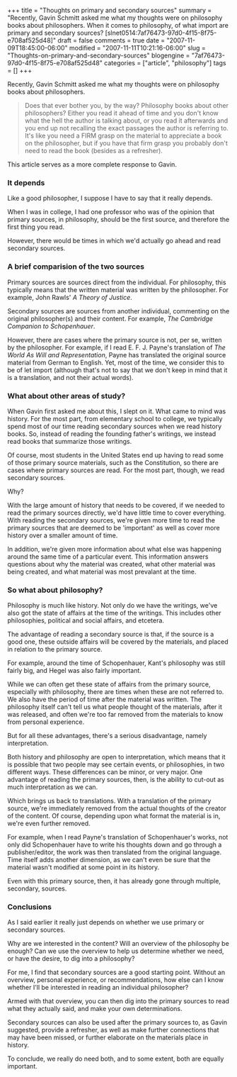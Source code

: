 +++
title = "Thoughts on primary and secondary sources"
summary = "Recently, Gavin Schmitt asked me what my thoughts were on philosophy books about philosophers. When it comes to philosophy, of what import are primary and secondary sources? [slnet0514:7af76473-97d0-4f15-8f75-e708af525d48]"
draft = false
comments = true
date = "2007-11-09T18:45:00-06:00"
modified = "2007-11-11T10:21:16-06:00"
slug = "Thoughts-on-primary-and-secondary-sources"
blogengine = "7af76473-97d0-4f15-8f75-e708af525d48"
categories = ["article", "philosophy"]
tags = []
+++

<p>
Recently, Gavin Schmitt asked me what my thoughts were on philosophy books about philosophers. 
</p>
<blockquote>
	<p>
	Does that ever bother you, by the way? Philosophy books about other philosophers? Either you read it ahead of time and you don&#39;t know what the hell the author is talking about, or you read it afterwards and you end up not recalling the exact passages the author is referring to. It&#39;s like you need a FIRM grasp on the material to appreciate a book on the philosopher, but if you have that firm grasp you probably don&#39;t need to read the book (besides as a refresher). 
	</p>
</blockquote>
<p>
This article serves as a more complete response to Gavin. 
</p>
<h3>It depends</h3>
<p>
Like a good philosopher, I suppose I have to say that it really depends. 
</p>
<p>
When I was in college, I had one professor who was of the opinion that primary sources, in philosophy, should be the first source, and therefore the first thing you read. 
</p>
<p>
However, there would be times in which we&#39;d actually go ahead and read secondary sources. 
</p>
<h3>A brief comparision of the two sources</h3>
<p>
Primary sources are sources direct from the individual. For philosophy, this typically means that the written material was written by the philosopher. For example, John Rawls&#39; <em>A Theory of Justice</em>. 
</p>
<p>
Secondary sources are sources from another individual, commenting on the original philosopher(s) and their content. For example, <em>The Cambridge Companion to Schopenhauer</em>. 
</p>
<p>
However, there are cases where the primary source is not, per se, written by the philosopher. For example, if I read E. F. J. Payne&#39;s translation of <em>The World As Will and Representation</em>, Payne has translated the original source material from German to English. Yet, most of the time, we consider this to be of let import (although that&#39;s not to say that we don&#39;t keep in mind that it is a translation, and not their actual words). 
</p>
<h3>What about other areas of study?</h3>
<p>
When Gavin first asked me about this, I slept on it. What came to mind was history. For the most part, from elementary school to college, we typically spend most of our time reading secondary sources when we read history books. So, instead of reading the founding father&#39;s writings, we instead read books that summarize those writings. 
</p>
<p>
Of course, most students in the United States end up having to read some of those primary source materials, such as the Constitution, so there are cases where primary sources are read. For the most part, though, we read secondary sources. 
</p>
<p>
Why? 
</p>
<p>
With the large amount of history that needs to be covered, if we needed to read the primary sources directly, we&#39;d have little time to cover everything. With reading the secondary sources, we&#39;re given more time to read the primary sources that are deemed to be &#39;important&#39; as well as cover more history over a smaller amount of time. 
</p>
<p>
In addition, we&#39;re given more information about what else was happening around the same time of a particular event. This information answers questions about why the material was created, what other material was being created, and what material was most prevalant at the time. 
</p>
<h3>So what about philosophy?</h3>
<p>
Philosophy is much like history. Not only do we have the writings, we&#39;ve also got the state of affairs at the time of the writings. This includes other philosophies, political and social affairs, and etcetera. 
</p>
<p>
The advantage of reading a secondary source is that, if the source is a good one, these outside affairs will be covered by the materials, and placed in relation to the primary source. 
</p>
<p>
For example, around the time of Schopenhauer, Kant&#39;s philosophy was still fairly big, and Hegel was also fairly important. 
</p>
<p>
While we can often get these state of affairs from the primary source, especially with philosophy, there are times when these are not referred to. We also have the period of time after the material was written. The philosophy itself can&#39;t tell us what people thought of the materials, after it was released, and often we&#39;re too far removed from the materials to know from personal experience. 
</p>
<p>
But for all these advantages, there&#39;s a serious disadvantage, namely interpretation. 
</p>
<p>
Both history and philosophy are open to interpretation, which means that it is possible that two people may see certain events, or philosophies, in two different ways. These differences can be minor, or very major. One advantage of reading the primary sources, then, is the ability to cut-out as much interpretation as we can. 
</p>
<p>
Which brings us back to translations. With a translation of the primary source, we&#39;re immediately removed from the actual thoughts of the creator of the content. Of course, depending upon what format the material is in, we&#39;re even further removed. 
</p>
<p>
For example, when I read Payne&#39;s translation of Schopenhauer&#39;s works, not only did Schopenhauer have to write his thoughts down and go through a publisher/editor, the work was then translated from the original language. Time itself adds another dimension, as we can&#39;t even be sure that the material wasn&#39;t modified at some point in its history. 
</p>
<p>
Even with this primary source, then, it has already gone through multiple, secondary, sources. 
</p>
<h3>Conclusions</h3>
<p>
As I said earlier it really just depends on whether we use primary or secondary sources. 
</p>
<p>
Why are we interested in the content? Will an overview of the philosophy be enough? Can we use the overview to help us determine whether we need, or have the desire, to dig into a philosophy? 
</p>
<p>
For me, I find that secondary sources are a good starting point. Without an overview, personal experience, or recommendations, how else can I know whether I&#39;ll be interested in reading an individual philosopher? 
</p>
<p>
Armed with that overview, you can then dig into the primary sources to read what they actually said, and make your own determinations. 
</p>
<p>
Secondary sources can also be used after the primary sources to, as Gavin suggested, provide a refresher, as well as make further connections that may have been missed, or further elaborate on the materials place in history. 
</p>
<p>
To conclude, we really do need both, and to some extent, both are equally important. 
</p>

